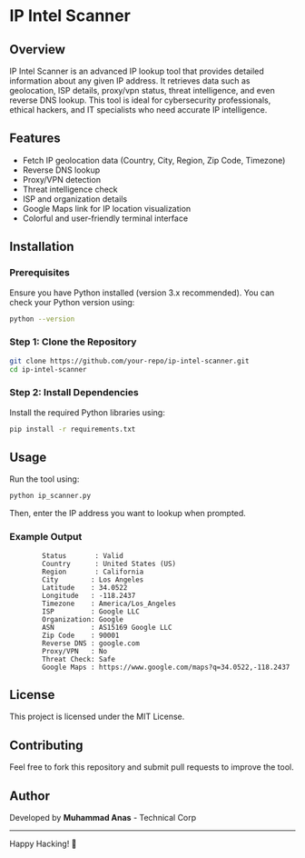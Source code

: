 # IP Intel Scanner

## Overview
IP Intel Scanner is an advanced IP lookup tool that provides detailed information about any given IP address. It retrieves data such as geolocation, ISP details, proxy/vpn status, threat intelligence, and even reverse DNS lookup. This tool is ideal for cybersecurity professionals, ethical hackers, and IT specialists who need accurate IP intelligence.

## Features
- Fetch IP geolocation data (Country, City, Region, Zip Code, Timezone)
- Reverse DNS lookup
- Proxy/VPN detection
- Threat intelligence check
- ISP and organization details
- Google Maps link for IP location visualization
- Colorful and user-friendly terminal interface

## Installation

### Prerequisites
Ensure you have Python installed (version 3.x recommended). You can check your Python version using:
```sh
python --version
```

### Step 1: Clone the Repository
```sh
git clone https://github.com/your-repo/ip-intel-scanner.git
cd ip-intel-scanner
```

### Step 2: Install Dependencies
Install the required Python libraries using:
```sh
pip install -r requirements.txt
```

## Usage
Run the tool using:
```sh
python ip_scanner.py
```
Then, enter the IP address you want to lookup when prompted.

### Example Output
```
        Status       : Valid
        Country      : United States (US)
        Region       : California
        City        : Los Angeles
        Latitude    : 34.0522
        Longitude   : -118.2437
        Timezone    : America/Los_Angeles
        ISP         : Google LLC
        Organization: Google
        ASN         : AS15169 Google LLC
        Zip Code    : 90001
        Reverse DNS : google.com
        Proxy/VPN   : No
        Threat Check: Safe
        Google Maps : https://www.google.com/maps?q=34.0522,-118.2437
```

## License
This project is licensed under the MIT License.

## Contributing
Feel free to fork this repository and submit pull requests to improve the tool.

## Author
Developed by **Muhammad Anas** - Technical Corp

---
Happy Hacking! 🚀
